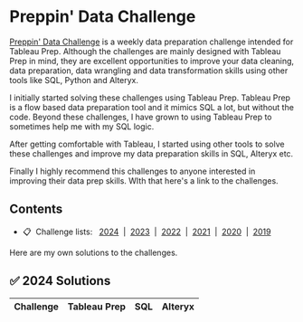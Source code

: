 # Preppin' Data Challenge

[Preppin' Data Challenge](https://preppindata.blogspot.com/) is a weekly data preparation challenge intended for Tableau Prep. Although the challenges are mainly designed with Tableau Prep in mind, they are excellent opportunities to improve your data cleaning, data preparation, data wrangling and data transformation skills using other tools like SQL, Python and Alteryx. 

I initially started solving these challenges using Tableau Prep. Tableau Prep is a flow based data preparation tool and it mimics SQL a lot, but without the code. Beyond these challenges, I have grown to using Tableau Prep to sometimes help me with my SQL logic.

After getting comfortable with Tableau, I started using other tools to solve these challenges and improve my data preparation skills in SQL, Alteryx etc. 

Finally I highly recommend this challenges to anyone interested in improving their data prep skills. WIth that here's a link to the challenges. 



## <a id="contents"></a>Contents
* 📋 &nbsp;Challenge lists:&nbsp;&nbsp;   [2024](#2024)  &nbsp;|&nbsp;  [2023](#2023)  &nbsp;|&nbsp;  [2022](#2022)  &nbsp;|&nbsp;  [2021](#2021)  &nbsp;|&nbsp;  [2020](#2020)  &nbsp;|&nbsp;  [2019](#2019)


Here are my own solutions to the challenges.

## :white_check_mark: 2024 Solutions

| Challenge   | Tableau Prep | SQL | Alteryx |
| ----------- | ----------- | ----------- | ----------- |
